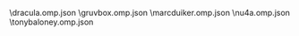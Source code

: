 
\dracula.omp.json 
\gruvbox.omp.json 
\marcduiker.omp.json 
\nu4a.omp.json 
\tonybaloney.omp.json 
